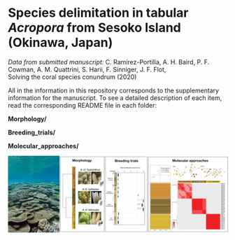 
# Species delimitation in tabular <i>Acropora</i> from Sesoko Island (Okinawa, Japan)

<i>Data from submitted manuscript:</i> C. Ramírez-Portilla, A. H. Baird, P. F. Cowman, A. M. Quattrini, S. Harii, F. Sinniger, J. F. Flot, <br>
Solving the coral species conundrum (2020)

All in the information in this repository corresponds to the supplementary information for the manuscript. To see a detailed description of each item, read the corresponding README file in each folder:

<b>Morphology/</b>

<b>Breeding_trials/</b>

<b>Molecular_approaches/</b>

![Picture](Coralreef_Okinawa.jpg)
